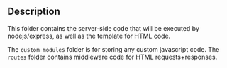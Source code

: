 ## Description
This folder contains the server-side code that will be executed by nodejs/express, as well as the template for HTML code. 

The `custom_modules` folder is for storing any custom javascript code.
The `routes` folder contains middleware code for HTML requests+responses.